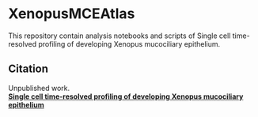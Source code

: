 # XenopusMCEAtlas

This repository contain analysis notebooks and scripts of Single cell time-resolved profiling of developing Xenopus mucociliary epithelium.


## Citation
Unpublished work.\
[**Single cell time-resolved profiling of developing Xenopus mucociliary epithelium**]()

